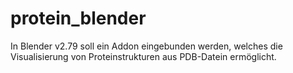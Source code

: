 # protein_blender

In Blender v2.79 soll ein Addon eingebunden werden, welches die Visualisierung von Proteinstrukturen aus PDB-Datein ermöglicht.
